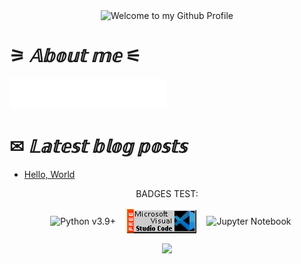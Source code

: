 
<div align="center">
  <img src="https://i.imgur.com/dUsfXjA.gif" style="max-width: 100%;" alt="Welcome to my Github Profile" />
  <br />
</div>


# ⚞ _𝔸𝕓𝕠𝕦𝕥 𝕞𝕖_ ⚟
<img height="50" width="50%" alt="Hi, I'm Marcos Filho and I like data" src="https://raw.githubusercontent.com/MDGF93/MDGF93/main/meu_svg.svg"/>
 
# ✉ _𝕃𝕒𝕥𝕖𝕤𝕥 𝕓𝕝𝕠𝕘 𝕡𝕠𝕤𝕥𝕤_

<!-- BLOG-POST-LIST:START -->
- [Hello, World](https://dev.to/mdgf93/hello-world-20df)
<!-- BLOG-POST-LIST:END -->

<div align="center">
<p>BADGES TEST:</p>
<!-- "margin-right: whatever;" -->
<span>&nbsp;&nbsp;</span>  
<img src="https://i.imgur.com/VBMigHL.png" alt="Python v3.9+" align="center">
<span>&nbsp;&nbsp;</span>  
<img src="vscode banner.png" alt="Microsoft Visual Studio Code" align="center"></a>
<span>&nbsp;&nbsp;</span> 
<img src="https://i.imgur.com/op4DH7U.png" alt="Jupyter Notebook" align="center"></a>






<!-- Typing SVG by DenverCoder1 - https://github.com/DenverCoder1/readme-typing-svg -->
<p align="center">
  <a href="https://github.com/MarcosDGF"><img src="https://profile-counter.glitch.me/marcosdgf/count.svg"></a>
</p>




